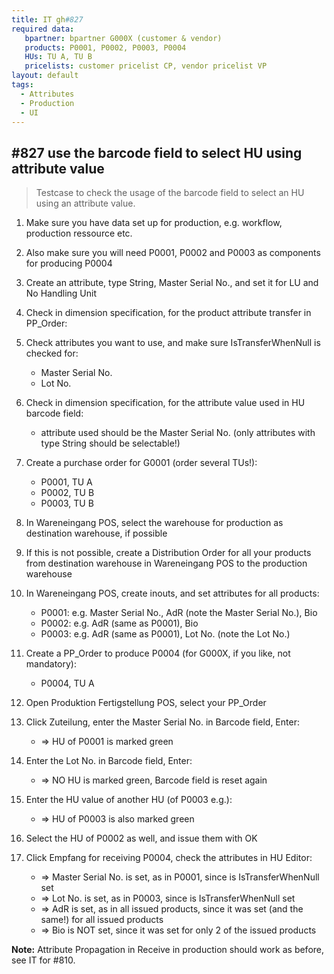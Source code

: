 ```yaml
---
title: IT gh#827
required data:
   bpartner: bpartner G000X (customer & vendor)
   products: P0001, P0002, P0003, P0004
   HUs: TU A, TU B
   pricelists: customer pricelist CP, vendor pricelist VP   
layout: default
tags:
  - Attributes
  - Production
  - UI
---
```

## #827 use the barcode field to select HU using attribute value

> Testcase to check the usage of the barcode field to select an HU using an attribute value.


1. Make sure you have data set up for production, e.g. workflow, production ressource etc.

1. Also make sure you will need P0001, P0002 and P0003 as components for producing P0004

1. Create an attribute, type String, Master Serial No., and set it for LU and No Handling Unit

1. Check in dimension specification, for the product attribute transfer in PP_Order:

1. Check attributes you want to use, and make sure IsTransferWhenNull is checked for:
	* Master Serial No.
	* Lot No.

1. Check in dimension specification, for the attribute value used in HU barcode field:
	* attribute used should be the Master Serial No. (only attributes with type String should be selectable!)

1. Create a purchase order for G0001 (order several TUs!):
	* P0001, TU A
	* P0002, TU B
	* P0003, TU B
	
1. In Wareneingang POS, select the warehouse for production as destination warehouse, if possible

1. If this is not possible, create a Distribution Order for all your products from destination warehouse in Wareneingang POS to the production warehouse

1. In Wareneingang POS, create inouts, and set attributes for all products:
	* P0001: e.g. Master Serial No., AdR (note the Master Serial No.), Bio
	* P0002: e.g. AdR (same as P0001), Bio
	* P0003: e.g. AdR (same as P0001), Lot No. (note the Lot No.)
	
1. Create a PP_Order to produce P0004 (for G000X, if you like, not mandatory):
	* P0004, TU A
	
1. Open Produktion Fertigstellung POS, select your PP_Order

1. Click Zuteilung, enter the Master Serial No. in Barcode field, Enter:
	* => HU of P0001 is marked green
	
1. Enter the Lot No. in Barcode field, Enter:
	* => NO HU is marked green, Barcode field is reset again

1. Enter the HU value of another HU (of P0003 e.g.):
	* => HU of P0003 is also marked green
	
1. Select the HU of P0002 as well, and issue them with OK

1. Click Empfang for receiving P0004, check the attributes in HU Editor:
	* => Master Serial No. is set, as in P0001, since is IsTransferWhenNull set 
	* => Lot No. is set, as in P0003, since is IsTransferWhenNull set 
	* => AdR is set, as in all issued products, since it was set (and the same!) for all issued products 
	* => Bio is NOT set, since it was set for only 2 of the issued products
	


**Note:** Attribute Propagation in Receive in production should work as before, see IT for #810.
	

	

